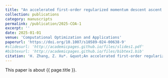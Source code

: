 ```yaml
---
title: "An accelerated first-order regularized momentum descent ascent algorithm for stochastic nonconvex-concave minimax problems"
collection: publications
category: manuscripts
permalink: /publication/2025-COA-1
excerpt: ''
date: 2025-01-01
venue: 'Computational Optimization and Applications'
paperurl: 'https://doi.org/10.1007/s10589-024-00638-9'
#slidesurl: 'http://academicpages.github.io/files/slides1.pdf'
#bibtexurl: 'http://academicpages.github.io/files/bibtex1.bib'
citation: 'H. Zhang, Z. Xu*. &quot;An accelerated first-order regularized momentum descent ascent algorithm for stochastic nonconvex-concave minimax problems.&quot; <i>Computational Optimization and Applications</i>. 90:557-582, 2025. Doi:10.1007/s10589-024-00638-9.'
---
```

This paper is about {{ page.title }}.
